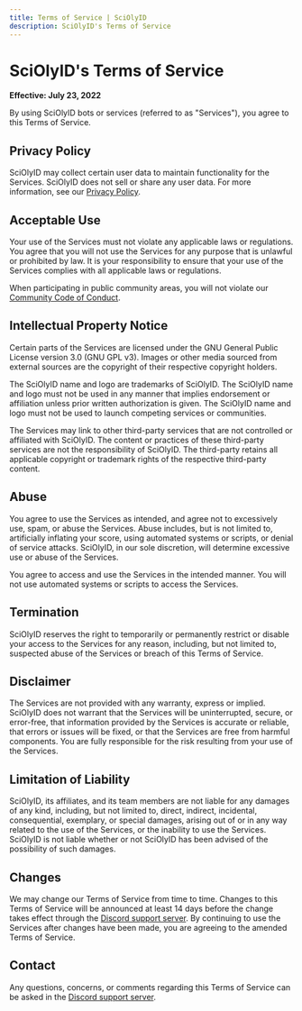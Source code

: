 ```yaml
---
title: Terms of Service | SciOlyID
description: SciOlyID's Terms of Service
---
```


<script context="module">
	export const prerender = true;
</script>

# SciOlyID's Terms of Service

**Effective: July 23, 2022**

By using SciOlyID bots or services (referred to as "Services"), you agree to this Terms of Service.

## Privacy Policy

SciOlyID may collect certain user data to maintain functionality for the Services. SciOlyID does not sell or share any user data. For more information, see our [Privacy Policy](/privacy/).

## Acceptable Use

Your use of the Services must not violate any applicable laws or regulations. You agree that you will not use the Services for any purpose that is unlawful or prohibited by law. It is your responsibility to ensure that your use of the Services complies with all applicable laws or regulations.

When participating in public community areas, you will not violate our [Community Code of Conduct](/code-of-conduct/).

## Intellectual Property Notice

Certain parts of the Services are licensed under the GNU General Public License version 3.0 (GNU GPL v3). Images or other media sourced from external sources are the copyright of their respective copyright holders.

The SciOlyID name and logo are trademarks of SciOlyID. The SciOlyID name and logo must not be used in any manner that implies endorsement or affiliation unless prior written authorization is given. The SciOlyID name and logo must not be used to launch competing services or communities.

The Services may link to other third-party services that are not controlled or affiliated with SciOlyID. The content or practices of these third-party services are not the responsibility of SciOlyID. The third-party retains all applicable copyright or trademark rights of the respective third-party content.

## Abuse

You agree to use the Services as intended, and agree not to excessively use, spam, or abuse the Services. Abuse includes, but is not limited to, artificially inflating your score, using automated systems or scripts, or denial of service attacks. SciOlyID, in our sole discretion, will determine excessive use or abuse of the Services.

You agree to access and use the Services in the intended manner. You will not use automated systems or scripts to access the Services.

## Termination

SciOlyID reserves the right to temporarily or permanently restrict or disable your access to the Services for any reason, including, but not limited to, suspected abuse of the Services or breach of this Terms of Service.

## Disclaimer

The Services are not provided with any warranty, express or implied. SciOlyID does not warrant that the Services will be uninterrupted, secure, or error-free, that information provided by the Services is accurate or reliable, that errors or issues will be fixed, or that the Services are free from harmful components. You are fully responsible for the risk resulting from your use of the Services.

## Limitation of Liability

SciOlyID, its affiliates, and its team members are not liable for any damages of any kind, including, but not limited to, direct, indirect, incidental, consequential, exemplary, or special damages, arising out of or in any way related to the use of the Services, or the inability to use the Services. SciOlyID is not liable whether or not SciOlyID has been advised of the possibility of such damages.

## Changes

We may change our Terms of Service from time to time. Changes to this Terms of Service will be announced at least 14 days before the change takes effect through the [Discord support server][server link]. By continuing to use the Services after changes have been made, you are agreeing to the amended Terms of Service.

## Contact

Any questions, concerns, or comments regarding this Terms of Service can be asked in the [Discord support server][server link].

[server link]: /server/
